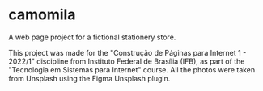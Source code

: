 # camomila
A web page project for a fictional stationery store.

This project was made for the "Construção de Páginas para Internet 1 - 2022/1" discipline from Instituto Federal de Brasília (IFB), as part of the "Tecnologia em Sistemas para Internet" course.
All the photos were taken from Unsplash using the Figma Unsplash plugin. 
